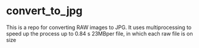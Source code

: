 # convert_to_jpg
This is a repo for converting RAW images to JPG. It uses multiprocessing to speed up the process up to 0.84 s 23MBper file, in which each raw file is on size 
